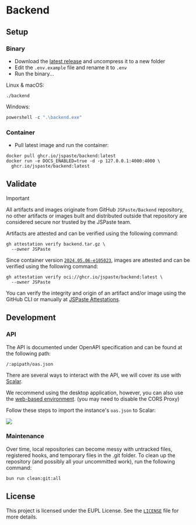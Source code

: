 # Backend

## Setup

### Binary

- Download the [latest release](https://github.com/jspaste/backend/releases/latest) and uncompress it to a new folder
- Edit the `.env.example` file and rename it to `.env`
- Run the binary...

Linux & macOS:

```shell
./backend
```

Windows:

```powershell
powershell -c ".\backend.exe"
```

### Container

- Pull latest image and run the container:

```shell
docker pull ghcr.io/jspaste/backend:latest
docker run -e DOCS_ENABLED=true -d -p 127.0.0.1:4000:4000 \
  ghcr.io/jspaste/backend:latest
```

## Validate

> [!IMPORTANT]
> All artifacts and images originate from GitHub `JSPaste/Backend` repository, no other artifacts or
> images built and distributed outside that repository are considered secure nor trusted by the JSPaste team.

Artifacts are attested and can be verified using the following command:

```shell
gh attestation verify backend.tar.gz \
  --owner JSPaste
```

Since container version
[`2024.05.06-e105023`](https://github.com/orgs/jspaste/packages/container/backend/212635273?tag=2024.05.06-e105023),
images are attested and can be verified using the following command:

```shell
gh attestation verify oci://ghcr.io/jspaste/backend:latest \
  --owner JSPaste
```

You can verify the integrity and origin of an artifact and/or image using the GitHub CLI or manually
at [JSPaste Attestations](https://github.com/jspaste/backend/attestations).

## Development

### API

The API is documented under OpenAPI specification and can be found at the following path:

```shell
/:apipath/oas.json
```

There are several ways to interact with the API, we will cover its use with [Scalar](https://scalar.com).

We recommend using the desktop application, however,
you can also use the [web-based environment](https://client.scalar.com). (you may need to disable the CORS Proxy)

Follow these steps to import the instance's `oas.json` to Scalar:

![](https://static.x.inetol.net/jspaste/backend/scalar-t1.gif)

### Maintenance

Over time, local repositories can become messy with untracked files, registered hooks, and temporary files in the .git
folder. To clean up the repository (and possibly all your uncommitted work), run the following command:

```shell
bun run clean:git:all
```

## License

This project is licensed under the EUPL License. See the [`LICENSE`](LICENSE) file for more details.
